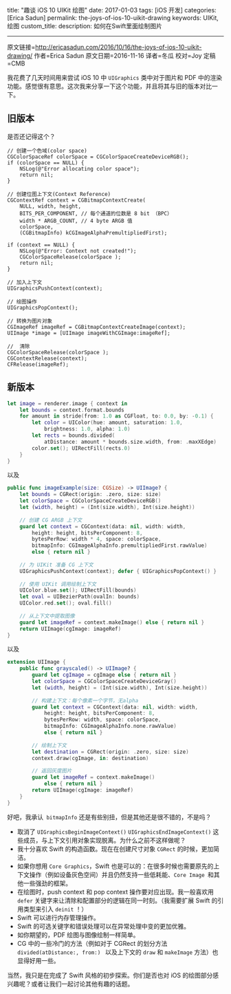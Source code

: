 title: "趣谈 iOS 10 UIKit 绘图"
date: 2017-01-03
tags: [iOS 开发]
categories: [Erica Sadun]
permalink: the-joys-of-ios-10-uikit-drawing
keywords: UIKit,绘图
custom_title: 
description: 如何在Swift里面绘制图片

---
原文链接=http://ericasadun.com/2016/10/16/the-joys-of-ios-10-uikit-drawing/
作者=Erica Sadun
原文日期=2016-11-16
译者=冬瓜
校对=Joy
定稿=CMB

<!--此处开始正文-->

我花费了几天时间用来尝试 iOS 10 中 `UIGraphics` 类中对于图片和 PDF 中的渲染功能。感觉很有意思。这次我来分享一下这个功能，并且将其与旧的版本对比一下。

<!--more-->

## 旧版本

是否还记得这个？

```objc
// 创建一个色域(color space)
CGColorSpaceRef colorSpace = CGColorSpaceCreateDeviceRGB(); 
if (colorSpace == NULL) {
    NSLog(@"Error allocating color space");
    return nil; 
}

// 创建位图上下文(Context Reference)
CGContextRef context = CGBitmapContextCreate(
    NULL, width, height,
    BITS_PER_COMPONENT, // 每个通道的位数是 8 bit （BPC） 
    width * ARGB_COUNT, // 4 byte ARGB 值
    colorSpace,
    (CGBitmapInfo) kCGImageAlphaPremultipliedFirst); 

if (context == NULL) {
    NSLog(@"Error: Context not created!"); 
    CGColorSpaceRelease(colorSpace ); 
    return nil;
}

// 加入上下文
UIGraphicsPushContext(context);

// 绘图操作
UIGraphicsPopContext();

// 转换为图片对象
CGImageRef imageRef = CGBitmapContextCreateImage(context); 
UIImage *image = [UIImage imageWithCGImage:imageRef];

// 	清除
CGColorSpaceRelease(colorSpace ); 
CGContextRelease(context); 
CFRelease(imageRef);
```

## 新版本

```swift
let image = renderer.image { context in
    let bounds = context.format.bounds
    for amount in stride(from: 1.0 as CGFloat, to: 0.0, by: -0.1) {
        let color = UIColor(hue: amount, saturation: 1.0, 
            brightness: 1.0, alpha: 1.0)
        let rects = bounds.divided(
            atDistance: amount * bounds.size.width, from: .maxXEdge)
        color.set(); UIRectFill(rects.0)
    }
}
```

以及

```swift
public func imageExample(size: CGSize) -> UIImage? {
    let bounds = CGRect(origin: .zero, size: size)
    let colorSpace = CGColorSpaceCreateDeviceRGB()
    let (width, height) = (Int(size.width), Int(size.height))
    
    // 创建 CG ARGB 上下文
    guard let context = CGContext(data: nil, width: width, 
        height: height, bitsPerComponent: 8, 
        bytesPerRow: width * 4, space: colorSpace, 
        bitmapInfo: CGImageAlphaInfo.premultipliedFirst.rawValue) 
        else { return nil }
    
    // 为 UIKit 准备 CG 上下文 
    UIGraphicsPushContext(context); defer { UIGraphicsPopContext() }
    
    // 使用 UIKit 调用绘制上下文
    UIColor.blue.set(); UIRectFill(bounds)
    let oval = UIBezierPath(ovalIn: bounds)
    UIColor.red.set(); oval.fill()
    
    // 从上下文中提取图像
    guard let imageRef = context.makeImage() else { return nil }
    return UIImage(cgImage: imageRef)
}
```

以及

```swift
extension UIImage {
    public func grayscaled() -> UIImage? {
        guard let cgImage = cgImage else { return nil }
        let colorSpace = CGColorSpaceCreateDeviceGray()
        let (width, height) = (Int(size.width), Int(size.height))
        
        // 构建上下文：每个像素一个字节，无alpha
        guard let context = CGContext(data: nil, width: width, 
            height: height, bitsPerComponent: 8, 
            bytesPerRow: width, space: colorSpace, 
            bitmapInfo: CGImageAlphaInfo.none.rawValue) 
            else { return nil }
        
        // 绘制上下文
        let destination = CGRect(origin: .zero, size: size)
        context.draw(cgImage, in: destination)
        
        // 返回灰度图片
        guard let imageRef = context.makeImage() 
            else { return nil }
        return UIImage(cgImage: imageRef)
    }
}
```

好吧，我承认` bitmapInfo` 还是有些别扭，但是其他还是很不错的，不是吗？

* 取消了 `UIGraphicsBeginImageContext()` `UIGraphicsEndImageContext()` 这些成员，与上下文引用对象实现脱离。为什么之前不这样做呢？
* 我十分喜欢 Swift 的构造函数。现在在创建尺寸对象 `CGRect` 的时候，更加简洁。
* 如果你想用 `Core Graphics`，Swift 也是可以的：在很多时候也需要原先的上下文操作（例如设备灰色空间）并且仍然支持一些低耗能、`Core Image `和其他一些强劲的框架。
* 在绘图时，push context 和 pop context 操作要对应出现。我一般喜欢用 `defer` 关键字来让清除和配置部分的逻辑在同一时刻。（我需要扩展 Swift 的引用类型来引入 `deinit` ！）
* Swift 可以进行内存管理操作。
* Swift 的可选关键字和错误处理可以在异常处理中变的更加优雅。
* 如你期望的，PDF 绘图与图像绘制一样简单。
* CG 中的一些冷门的方法（例如对于 CGRect 的划分方法 `divided(atDistance:, from:) ` 以及上下文的 `draw` 和 `makeImage` 方法）也显得好用一些。

当然，我只是在完成了 Swift 风格的初步探索。你们是否也对 iOS 的绘图部分感兴趣呢？或者让我们一起讨论其他有趣的话题。